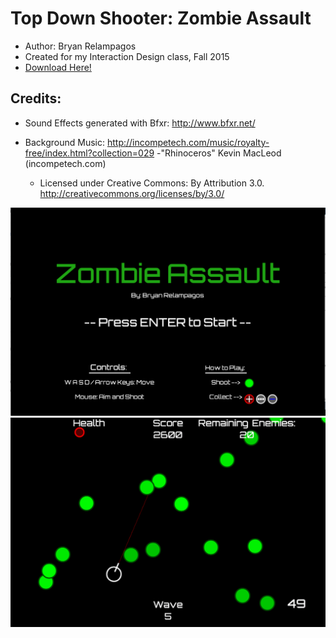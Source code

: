 # Top Down Shooter: Zombie Assault
 - Author: Bryan Relampagos
 - Created for my Interaction Design class, Fall 2015
 - [Download Here!](http://bit.ly/1O2xidD)

## Credits:
 - Sound Effects generated with Bfxr: http://www.bfxr.net/

 - Background Music: http://incompetech.com/music/royalty-free/index.html?collection=029
   -"Rhinoceros" Kevin MacLeod (incompetech.com)
   - Licensed under Creative Commons: By Attribution 3.0. http://creativecommons.org/licenses/by/3.0/

![Zombie Assault Screenshot](/topDownShooter/screenshot0.png)
![Zombie Assault Screenshot 1](/topDownShooter/screenshot1.png)
